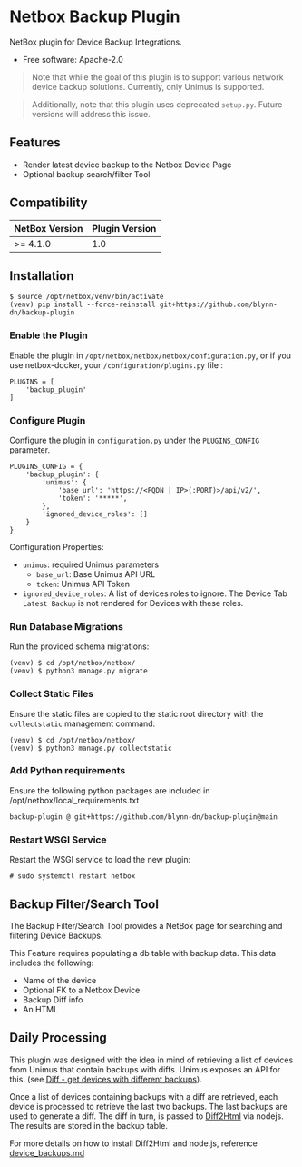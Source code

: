 # Netbox Backup Plugin

NetBox plugin for Device Backup Integrations.

* Free software: Apache-2.0

> Note that while the goal of this plugin is to support various network device backup
> solutions.  Currently, only Unimus is supported.


> Additionally, note that this plugin uses deprecated `setup.py`. Future versions will 
> address this issue.
> 
## Features

* Render latest device backup to the Netbox Device Page
* Optional backup search/filter Tool

## Compatibility

| NetBox Version | Plugin Version |
|----------------|----------------|
|   >= 4.1.0     | 1.0            |

## Installation

```no-highlight
$ source /opt/netbox/venv/bin/activate
(venv) pip install --force-reinstall git+https://github.com/blynn-dn/backup-plugin
```

### Enable the Plugin

Enable the plugin in `/opt/netbox/netbox/netbox/configuration.py`,
 or if you use netbox-docker, your `/configuration/plugins.py` file :

```no-highlight
PLUGINS = [
    'backup_plugin'
]
```

### Configure Plugin

Configure the plugin in `configuration.py` under the `PLUGINS_CONFIG` parameter.

```no-highlight
PLUGINS_CONFIG = {
    'backup_plugin': {
        'unimus': {
            'base_url': 'https://<FQDN | IP>(:PORT)>/api/v2/',
            'token': '*****',
        }, 
        'ignored_device_roles': []
    }
}
```
Configuration Properties:
* `unimus`: required Unimus parameters
  * `base_url`: Base Unimus API URL
  * `token`: Unimus API Token
* `ignored_device_roles`: A list of devices roles to ignore. The Device Tab `Latest Backup` is not rendered for Devices with these roles. 

### Run Database Migrations

Run the provided schema migrations:

```no-highlight
(venv) $ cd /opt/netbox/netbox/
(venv) $ python3 manage.py migrate
```

### Collect Static Files

Ensure the static files are copied to the static root directory with the `collectstatic` management command:

```no-highlight
(venv) $ cd /opt/netbox/netbox/
(venv) $ python3 manage.py collectstatic
```

### Add Python requirements

Ensure the following python packages are included in /opt/netbox/local_requirements.txt

```no-highlight
backup-plugin @ git+https://github.com/blynn-dn/backup-plugin@main
```
### Restart WSGI Service

Restart the WSGI service to load the new plugin:

```no-highlight
# sudo systemctl restart netbox
```

## Backup Filter/Search Tool
The Backup Filter/Search Tool provides a NetBox page for searching and filtering
Device Backups.

This Feature requires populating a db table with backup data.  This
data includes the following:
* Name of the device
* Optional FK to a Netbox Device 
* Backup Diff info
* An HTML 

## Daily Processing
This plugin was designed with the idea in mind of retrieving a list of
devices from Unimus that contain backups with diffs.  Unimus exposes an 
API for this. (see [Diff - get devices with different backups](https://wiki.unimus.net/display/UNPUB/Full+API+v.2+documentation#FullAPIv.2documentation-Diff-getdeviceswithdifferentbackups)).

Once a list of devices containing backups with a diff are retrieved, each device
is processed to retrieve the last two backups.  The last backups are used to generate
a diff.  The diff in turn, is passed to [Diff2Html](https://diff2html.xyz/) via nodejs. The results
are stored in the backup table.

For more details on how to install Diff2Html and node.js, reference [device_backups.md](docs/device_backups.md)


